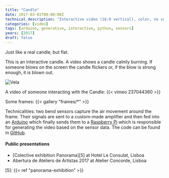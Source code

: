 ```yaml
---
title: "Candle"
date: 2017-03-01T00:00:00Z
technical_description: "Interactive video (16:9 vertical), color, no sound, variable duration, 24” LCD screen in black frame (70x50x10cm)"
categories: [video]
tags: [arduino, generative, interactive, python, sensors]
years: [2017]
draft: false
---
```


Just like a real candle, but flat.
<!--more-->

This is an interactive candle. A video shows a candle calmly burning. If someone blows on the screen the candle flickers or, if the blow is strong enough, it is blown out.

![Vela][1]

A video of someone interacting with the Candle:
{{< vimeo 237044360 >}}

Some frames:
{{< gallery "frames/*" >}}

Technicalities: two bend sensors capture the air movement around the frame. Their signals are sent to a custom-made amplifier and then fed into an [Arduino][2] which finally sends them to a [Raspberry Pi][3] which is responsible for generating the video based on the sensor data. The code can be found in [GitHub][4].

#### Public presentations

* [Colective exhibition Panorama][5] at Hotel Le Consulat, Lisboa
* Abertura de Ateliers de Artistas 2017 at Atelier Concorde, Lisboa

[1]: photos/vela_instalada.jpg
[2]: http://www.arduino.cc
[3]: https://www.raspberrypi.org
[4]: https://github.com/nununo/pyCandle2017
[5]: {{< ref "panorama-exhibition" >}}

